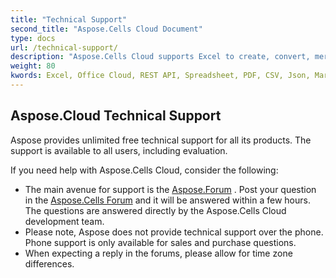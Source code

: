 ```yaml
---
title: "Technical Support"
second_title: "Aspose.Cells Cloud Document"
type: docs
url: /technical-support/
description: "Aspose.Cells Cloud supports Excel to create, convert, merge, split, protected, inner object operation, and so on."
weight: 80
kwords: Excel, Office Cloud, REST API, Spreadsheet, PDF, CSV, Json, Markdown, Technical Support
---
```


## **Aspose.Cloud Technical Support**

Aspose provides unlimited free technical support for all its products. The support is available to all users, including evaluation.

If you need help with Aspose.Cells Cloud, consider the following:

- The main avenue for support is the [Aspose.Forum](http://forum.aspose.cloud/) . Post your question in the [Aspose.Cells Forum](https://forum.aspose.cloud/c/cells) and it will be answered within a few hours. The questions are answered directly by the Aspose.Cells Cloud development team.
- Please note, Aspose does not provide technical support over the phone. Phone support is only available for sales and purchase questions.
- When expecting a reply in the forums, please allow for time zone differences.
